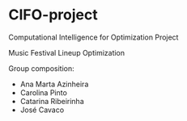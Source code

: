 # CIFO-project
Computational Intelligence for Optimization Project

Music Festival Lineup Optimization

Group composition:
- Ana Marta Azinheira
- Carolina Pinto
- Catarina Ribeirinha
- José Cavaco
